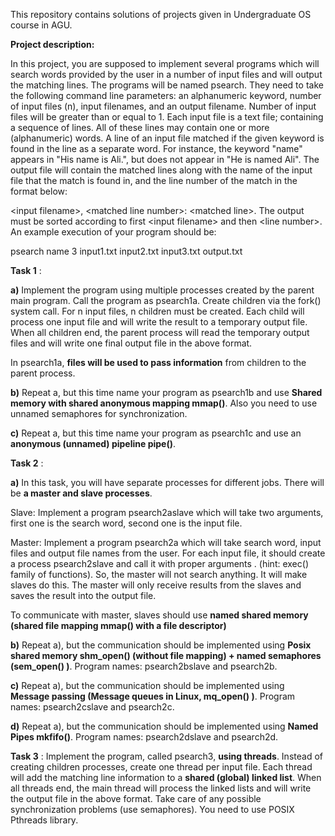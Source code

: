 This repository contains solutions of projects given in Undergraduate OS course in AGU.


**Project description:**

In this project, you are supposed to implement several programs which will search words provided by the user in a number of input files and will output the matching lines. The programs will be named psearch. They need to take the following command line parameters: an alphanumeric keyword, number of input files (n), input filenames, and an output filename. Number of input files will be greater than or equal to 1. Each input file is a text file; containing a sequence of lines. All of these lines may contain one or more (alphanumeric) words. A line of an input file matched if the given keyword is found in the line as a separate word. For instance, the keyword &quot;name&quot; appears in &quot;His name is Ali.&quot;, but does not appear in &quot;He is named Ali&quot;. The output file will contain the matched lines along with the name of the input file that the match is found in, and the line number of the match in the format below:

&lt;input filename&gt;, &lt;matched line number&gt;: &lt;matched line&gt;. The output must be sorted according to first &lt;input filename&gt; and then &lt;line number&gt;. An example execution of your program should be:

psearch name 3 input1.txt input2.txt input3.txt output.txt

**Task 1** :

**a)** Implement the program using multiple processes created by the parent main program. Call the program as psearch1a. Create children via the fork() system call. For n input files, n children must be created. Each child will process one input file and will write the result to a temporary output file. When all children end, the parent process will read the temporary output files and will write one final output file in the above format.

In psearch1a, **files will be used to pass information** from children to the parent process.

**b)** Repeat a, but this time name your program as psearch1b and use **Shared memory with shared anonymous mapping mmap()**. Also you need to use unnamed semaphores for synchronization.

**c)** Repeat a, but this time name your program as psearch1c and use an **anonymous (unnamed) pipeline pipe()**.

**Task 2** :

**a)** In this task, you will have separate processes for different jobs. There will be **a master and slave processes**.

Slave: Implement a program psearch2aslave which will take two arguments, first one is the search word, second one is the input file.

Master: Implement a program psearch2a which will take search word, input files and output file names from the user. For each input file, it should create a process psearch2slave and call it with proper arguments . (hint: exec() family of functions). So, the master will not search anything. It will make slaves do this. The master will only receive results from the slaves and saves the result into the output file.

To communicate with master, slaves should use **named shared memory (shared file mapping mmap() with a file descriptor)**

**b)** Repeat a), but the communication should be implemented using **Posix shared memory shm\_open() (without file mapping) + named semaphores (sem\_open() )**. Program names: psearch2bslave and psearch2b.

**c)** Repeat a), but the communication should be implemented using **Message passing (Message queues in Linux, mq\_open() )**. Program names: psearch2cslave and psearch2c.

**d)** Repeat a), but the communication should be implemented using **Named Pipes mkfifo()**. Program names: psearch2dslave and psearch2d.

**Task 3** : Implement the program, called psearch3, **using threads**. Instead of creating children processes, create one thread per input file. Each thread will add the matching line information to a **shared (global) linked list**. When all threads end, the main thread will process the linked lists and will write the output file in the above format. Take care of any possible synchronization problems (use semaphores). You need to use POSIX Pthreads library.


